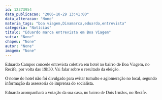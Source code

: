```yaml
---
id: 12373954
data_publicacao: "2006-10-29 13:41:00"
data_alteracao: "None"
materia_tags: "boa viagem,Dinamarca,eduardo,entrevista"
categoria: "Notícias"
titulo: "Eduardo marca entrevista em Boa Viagem"
sutia: "None"
chapeu: "None"
autor: "None"
imagem: "None"
---
```

<p><P><FONT face=Verdana>Eduardo Campos concede entrevista coletiva em hotel no bairro de Boa Viagem, no Recife, por volta das 19h30. Vai falar sobre o resultado da eleição.</FONT></P></p>
<p><P><FONT face=Verdana>O nome do hotel não foi divulgado para evitar tumulto e aglomeração no local, segundo informação da assessoria de imprensa do socialista.</FONT></P></p>
<p><P><FONT face=Verdana>Eduardo&nbsp;acompanhará a votação da sua casa, no bairro de Dois Irmãos, no Recife.&nbsp;</FONT></P> </p>
